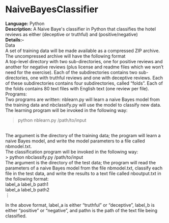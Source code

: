 # NaiveBayesClassifier
<b>Language:</b> Python<br/>
<b>Description:</b> A Naive Baye's classifier in Python that classifies the hotel reviews as either (deceptive or truthful) and (positive/negative)<br/>
<b>Details:-</b><br/>
Data<br/>
A set of training data will be made available as a compressed ZIP archive. The uncompressed archive will have the following format<br/>
A top-level directory with two sub-directories, one for positive reviews and another for negative reviews (plus license and readme files which we won’t need for the exercise).
Each of the subdirectories contains two sub-directories, one with truthful reviews and one with deceptive reviews.
Each of these subdirectories contains four subdirectories, called “folds”.
Each of the folds contains 80 text files with English text (one review per file).
<br/>
Programs:<br/>
Two programs are written: nblearn.py will learn a naive Bayes model from the training data and nbclassify.py will use the model to classify new data. The learning program will be invoked in the following way:
<br/>
> python nblearn.py /path/to/input
<br/>
The argument is the directory of the training data; the program will learn a naive Bayes model, and write the model parameters to a file called nbmodel.txt.<br/>
The classification program will be invoked in the following way:
<br/>
> python nbclassify.py /path/to/input
<br/>
The argument is the directory of the test data; the program will read the parameters of a naive Bayes model from the file nbmodel.txt, classify each file in the test data, and write the results to a text file called nboutput.txt in the following format:
<br/>
label_a label_b path1<br/>
label_a label_b path2<br/>
⋮<br/>

In the above format, label_a is either “truthful” or “deceptive”, label_b is either “positive” or “negative”, and pathn is the path of the text file being classified.
